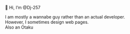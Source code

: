 👋 Hi, I’m @Dj-257

I am mostly a wannabe guy rather than an actual developer. <br>
However, I sometimes design web pages. <br>
Also an Otaku


<!---
Dj-257/Dj-257 is a ✨ special ✨ repository because its `README.md` (this file) appears on your GitHub profile.
You can click the Preview link to take a look at your changes.
--->
